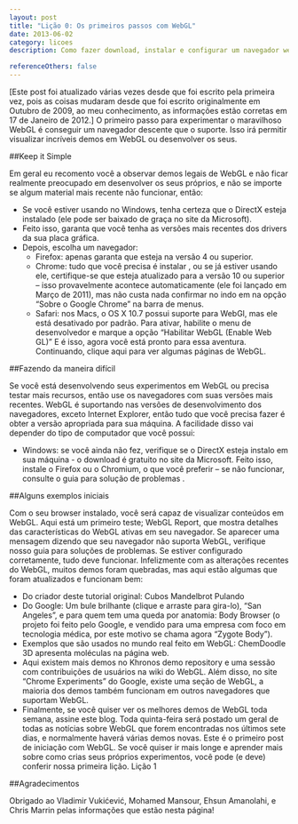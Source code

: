 ```yaml
---
layout: post
title: "Lição 0: Os primeiros passos com WebGL"
date: 2013-06-02
category: licoes
description: Como fazer download, instalar e configurar um navegador web que pode exibir conteúdo WebGL, e fornece links para outras páginas que mostra como fazer isso.

referenceOthers: false
---
```


[Este post foi atualizado várias vezes desde que foi escrito pela primeira vez, pois as coisas mudaram desde que foi escrito originalmente em Outubro de 2009, ao meu conhecimento, as informações estão corretas em 17 de Janeiro de 2012.]
O primeiro passo para experimentar o maravilhoso WebGL é conseguir um navegador descente que o suporte. Isso irá permitir visualizar incríveis demos em WebGL ou desenvolver os seus.

##Keep it Simple

Em geral eu recomento você a observar demos legais de WebGL e não ficar realmente preocupado em desenvolver os seus próprios, e não se importe se algum material mais recente não funcionar, então: 
- Se você estiver usando no Windows, tenha certeza que o DirectX esteja instalado (ele pode ser baixado de graça no site da Microsoft).
- Feito isso, garanta que você tenha as versões mais recentes dos drivers da sua placa gráfica.
- Depois, escolha um navegador:
	- Firefox: apenas garanta que esteja na versão 4 ou superior.
	- Chrome: tudo que você precisa é instalar , ou se já estiver usando ele, certifique-se que esteja atualizado para a versão 10 ou superior – isso provavelmente acontece automaticamente (ele foi lançado em Março de 2011), mas não custa nada confirmar no indo em na opção “Sobre o Google Chrome” na barra de menus. 
	- Safari: nos Macs, o OS X 10.7 possui suporte para WebGl, mas ele está desativado por padrão. Para ativar, habilite o menu de desenvolvedor e marque a opção “Habilitar WebGL (Enable Web GL)” 
E é isso, agora você está pronto para essa aventura.  Continuando, clique aqui para ver  algumas páginas de WebGL.

##Fazendo da maneira difícil

Se você está desenvolvendo seus experimentos em WebGL ou precisa testar mais recursos, então use os navegadores com suas versões mais recentes. WebGL é suportando nas versões de desenvolvimento dos navegadores, exceto Internet Explorer, então tudo que você precisa fazer é obter a versão apropriada para sua máquina. A facilidade disso vai depender do tipo de computador que você possui: 
- Windows: se você ainda não fez, verifique se o DirectX esteja instalo em sua máquina	- o download é gratuito no site da Microsoft. Feito isso, instale o Firefox ou o Chromium, o que você preferir – se não funcionar, consulte o guia para solução de problemas . 

##Alguns exemplos iniciais

Com o seu browser instalado, você será capaz de visualizar conteúdos em WebGL. Aqui está um primeiro teste; WebGL Report, que mostra detalhes das características do WebGL ativas em seu navegador. Se aparecer uma mensagem dizendo que seu navegador não suporta WebGL, verifique nosso guia para soluções de problemas.
Se estiver configurado corretamente, tudo deve funcionar. Infelizmente com as alterações recentes do WebGL, muitos demos foram quebradas, mas aqui estão algumas que foram atualizados e funcionam bem:
- Do criador deste tutorial original: Cubos Mandelbrot Pulando
- Do Google: Um bule brilhante (clique e arraste para gira-lo), “San Angeles”, e para quem tem uma queda por anatomia: Body Browser (o projeto foi feito pelo Google, e vendido para uma empresa com foco em tecnologia médica, por este motivo se chama agora “Zygote Body”).
- Exemplos que são usados no mundo real feito em WebGL: ChemDoodle 3D apresenta moléculas na página web.
- Aqui existem mais demos no Khronos demo repository e uma sessão com contribuições de usuários na wiki do WebGL. Além disso, no site “Chrome Experiments” do Google, existe uma seção de WebGL, a maioria dos demos também funcionam em outros navegadores que suportam WebGL.
- Finalmente, se você quiser ver os melhores demos de WebGL toda semana, assine este blog. Toda quinta-feira será postado  um geral de todas as notícias sobre WebGL que forem encontradas nos últimos sete dias, e normalmente haverá várias demos novas.
Este é o primeiro post de iniciação com WebGL. Se você quiser ir mais longe e aprender mais sobre como crias seus próprios experimentos, você pode (e deve) conferir nossa primeira lição.
Lição 1

##Agradecimentos

Obrigado ao Vladimir Vukićević, Mohamed Mansour, Ehsun Amanolahi, e Chris Marrin pelas informações que estão nesta página!

